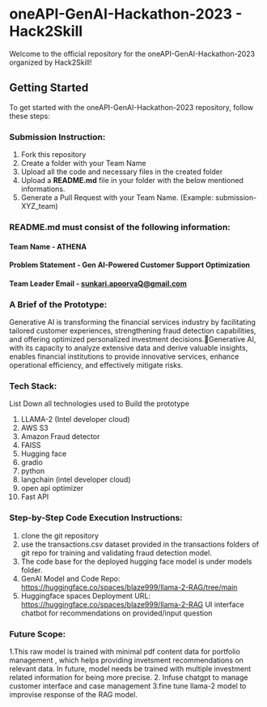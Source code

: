 # oneAPI-GenAI-Hackathon-2023 - Hack2Skill

Welcome to the official repository for the oneAPI-GenAI-Hackathon-2023 organized by Hack2Skill!

## Getting Started

To get started with the oneAPI-GenAI-Hackathon-2023 repository, follow these steps:

### Submission Instruction:
  1. Fork this repository
  2. Create a folder with your Team Name
  3. Upload all the code and necessary files in the created folder
  4. Upload a **README.md** file in your folder with the below mentioned informations.
  5. Generate a Pull Request with your Team Name. (Example: submission-XYZ_team)

### README.md must consist of the following information:

#### Team Name - ATHENA
#### Problem Statement - Gen AI-Powered Customer Support Optimization
#### Team Leader Email - sunkari.apoorvaQ@gmail.com

### A Brief of the Prototype:
  Generative AI is transforming the financial services industry by facilitating tailored customer experiences, strengthening fraud detection capabilities, and offering optimized personalized investment decisions.Generative AI, with its capacity to analyze extensive data and derive valuable insights, enables financial institutions to provide innovative services, enhance operational efficiency, and effectively mitigate risks.
  
### Tech Stack: 
   List Down all technologies used to Build the prototype
   1. LLAMA-2 (Intel developer cloud)
   2. AWS S3
   3. Amazon Fraud detector
   4. FAISS
   5. Hugging face
   6. gradio
   7. python
   8. langchain (intel developer cloud)
   9. open api optimizer
   10. Fast API
   
### Step-by-Step Code Execution Instructions:
  1. clone the git repository
  2. use the transactions.csv dataset provided in the transactions folders of git repo for training and validating fraud detection model.
  3. The code base for the deployed hugging face model is under models folder.
  4. GenAI Model and Code Repo: https://huggingface.co/spaces/blaze999/llama-2-RAG/tree/main
  5. Huggingface spaces Deployment URL: https://huggingface.co/spaces/blaze999/llama-2-RAG UI interface chatbot for recommendations on provided/input question
  
### Future Scope:
1.This raw model is trained with minimal pdf content data for portfolio management , which helps providing invetsment recommendations on relevant data.
In future, model needs be trained with multiple investment related information for being more precise.
2. Infuse chatgpt to manage customer interface and case management
3.fine tune llama-2 model to improvise response of the RAG model.
